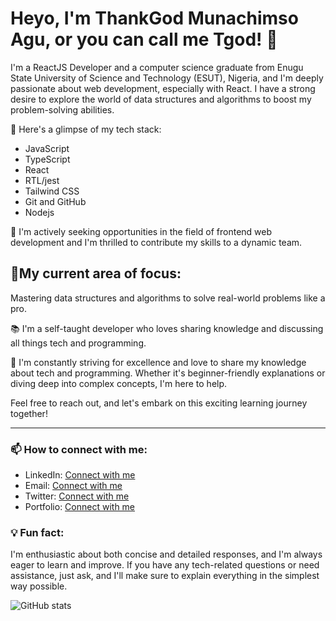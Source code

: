 # Heyo, I'm ThankGod Munachimso Agu, or you can call me Tgod! 👋

I'm a ReactJS Developer and a computer science graduate from Enugu State University of Science and Technology (ESUT), Nigeria, and I'm deeply passionate about web development, especially with React. I have a strong desire to explore the world of data structures and algorithms to boost my problem-solving abilities.

🌱 Here's a glimpse of my tech stack:
- JavaScript
- TypeScript
- React
- RTL/jest
- Tailwind CSS
- Git and GitHub
- Nodejs   

💼 I'm actively seeking opportunities in the field of frontend web development and I'm thrilled to contribute my skills to a dynamic team.

 ## 🧠My current area of focus:

  Mastering data structures and algorithms to solve real-world problems like a pro.

📚 I'm a self-taught developer who loves sharing knowledge and discussing all things tech and programming.


🚀 I'm constantly striving for excellence and love to share my knowledge about tech and programming. Whether it's beginner-friendly explanations or diving deep into complex concepts, I'm here to help.

Feel free to reach out, and let's embark on this exciting learning journey together!

---

### 📫 How to connect with me:

- LinkedIn: [Connect with me](https://www.linkedin.com/in/thankgod-munachimso-1b456515a/)
- Email: [Connect with me](Aguthankgod@gmail.com)
-  Twitter: [Connect with me](https://twitter.com/Dev_Tgod1/)
- Portfolio: [Connect with me](https://tgodmuna.netlify.app/)

### 💡 Fun fact:

I'm enthusiastic about both concise and detailed responses, and I'm always eager to learn and improve. If you have any tech-related questions or need assistance, just ask, and I'll make sure to explain everything in the simplest way possible.

![GitHub stats](https://github-readme-stats.vercel.app/api?username=TGodMuna&showicons=true)
